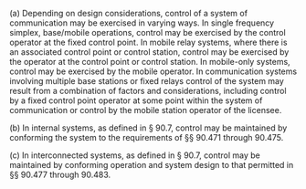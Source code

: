 (a) Depending on design considerations, control of a system of communication may be exercised in varying ways. In single frequency simplex, base/mobile operations, control may be exercised by the control operator at the fixed control point. In mobile relay systems, where there is an associated control point or control station, control may be exercised by the operator at the control point or control station. In mobile-only systems, control may be exercised by the mobile operator. In communication systems involving multiple base stations or fixed relays control of the system may result from a combination of factors and considerations, including control by a fixed control point operator at some point within the system of communication or control by the mobile station operator of the licensee.

(b) In internal systems, as defined in § 90.7, control may be maintained by conforming the system to the requirements of §§ 90.471 through 90.475.

(c) In interconnected systems, as defined in § 90.7, control may be maintained by conforming operation and system design to that permitted in §§ 90.477 through 90.483.

